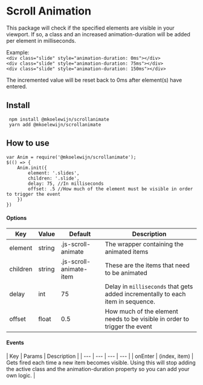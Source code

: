 # Scroll Animation

This package will check if the specified elements are visible in your viewport. If so, a class and an increased animation-duration will be added per element in milliseconds.

Example:  
```<div class="slide" style="animation-duration: 0ms"></div>```  
```<div class="slide" style="animation-duration: 75ms"></div>```  
```<div class="slide" style="animation-duration: 150ms"></div>```  

The incremented value will be reset back to 0ms after element(s) have entered.


## Install
``` npm install @mkoelewijn/scrollanimate```  
``` yarn add @mkoelewijn/scrollanimate```

## How to use
```
var Anim = require('@mkoelewijn/scrollanimate');
$(() => {
    Anim.init({
        element: '.slides',
        children: '.slide',
        delay: 75, //In milliseconds
        offset: .5 //How much of the element must be visible in order to trigger the event
    })
})
```

#### Options
| Key | Value | Default | Description |
| --- | ---   |   ---   |     ---     |
| element | string | .js-scroll-animate | The wrapper containing the animated items |
| children | string | .js-scroll-animate-item | These are the items that need to be animated | 
| delay | int | 75 | Delay in ```milliseconds``` that gets added incrementally to each item in sequence. |
| offset | float | 0.5 | How much of the element needs to be visible in order to trigger the event |

#### Events
| Key | Params | Description |
| --- | ---   |   ---   |     ---     |
| onEnter | (index, item) | Gets fired each time a new item becomes visible. Using this will stop adding the active class and the animation-duration property so you can add your own logic. |